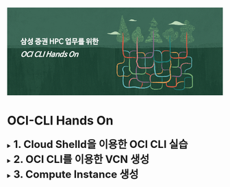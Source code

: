 ![](img/bg.png)

# OCI-CLI Hands On


<details>
<summary>
<b><font size=5>1. Cloud Shelld을 이용한 OCI CLI 실습</font></b>
</summary>

## Cloud Shell 사용

![](img/CloudShell-1.png)

>OCI Shell은 Web기반의 터미널에 접속할 있는 Oracle Cloud Console 기능입니다.  
리눅스 기반이며, OCI CLI를 이용할 수 있도록 인증관련 설정이 되어 있으며, OCI를 이용하면 필요로 하는 다양한 Tool들이 최신버전으로 설치되어 있습니다. 

 - 최신 버전의 OCI CLI(Orcommand Line Interface)와 다수의 유용한 도구로 사전 구성된 Linux 셸의 호스트로 사용할 임시 시스템
 - 홈 디렉토리를 위한 5GB의 스토리지
 - 콘솔에서 다른 페이지로 이동하더라도 Cloud Shell이 있는 하단의 프레임 변경없이 활성 상태를 유지


### 사전 설치된 유용한 도구들
 - Git
 - Java
 - Python (2 and 3)
 - SQL Plus
 - kubectl
 - helm
 - maven
 - gradle
 - terraform


자세한 사항은 [여기](https://docs.cloud.oracle.com/en-us/iaas/Content/API/Concepts/cloudshellintro.htm)를 참조하세요


### OCI CLI 설치 
개인 노트북에 직접 설치해서 실습을 원하는 분은 아래 링크를 참조하십시오
 - [OCI CLI 설정 기본 정보 수집](http://taewan.kim/tutorial_manual/handson_adw/05.preprocessing/3/)
 - [OCI CLI 설치 및 기본 설정](http://taewan.kim/tutorial_manual/handson_adw/05.preprocessing/4/)


#### OCI 설치 확인
```shell
# Basic Step
# oci cli version 확인
$ oci -v

# oci object storage namespace 확인
$ oci os ns get
# instance principal의 경우는 
$ oci os ns get --auth instance_principal

# Advanced Step
# oci 설정 정보 확인
$ cat /etc/oci/config

# oci profile 확인
$ env | grep PROFILE
```

#### Terraform 설치 확인
```shell
# Terraform 설치확인
$ terraform version

```

</details>


<details>
<summary>
<b><font size=5>2. OCI CLI를 이용한 VCN 생성</font></b>
</summary>

### 생성된 Compartment와 VCN 조회하기  

#### 메뉴->Identity->Compartment에서 본인이 만든 Compartment OCID 확인
![](img/CompartmentList-3.png)


#### 혹은 아래와 같이 OCI CLI로 Compartment OCID를 확인한다. 

```bash
$ oci iam compartment list
```

![](img/CompartmentList-1.png)

 - jq를 사용해 점더 쉬게 조회하기 

 > jq is a lightweight and flexible command-line JSON processor

```bash
 $ oci iam compartment list | jq '.data[] | select(.name == "workshop02").id '
```
![](img/Compart-ID.png)


#### VCN 생성을 쉽게 하기 위해서 변수를 선언한다. 

```shell
# compartment 변수 선언
$ export cid=<your compartment ocid>

# VCN 만들기

$ oci network vcn list --compartment-id $cid

```

![](img/VCN-1.png)


### VCN 생성하고 Public Subnet 생성하기 
 - #### CIDR Block 192.168.0.0/16 VCN 생성
 
```shell
$ oci network vcn create --cidr-block 192.168.0.0/16 -c <your compartment OCID> --display-name CLI-Demo-VCN --dns-label clidemovcn
```
![](img/VCN-ID.png)


```shell
#여기서 만들어진 VCN 의 id를 이용해 아래 처럼 환경 변수를 추가한다. 
# vcnid 변수 선언
$ export vcnid=<your vcn ocid>

```

  > VCN 생성을 위한 자세한 사항은 [여기](https://docs.cloud.oracle.com/en-us/iaas/tools/oci-cli/2.9.10/oci_cli_docs/cmdref/network/vcn/create.html)를 참조하세요

 - #### Security List, Subnet, Internet Gateway 생성

```shell

 $ oci network security-list create --display-name PubSub1 --vcn-id $vcnid -c $cid --egress-security-rules '[{"destination": "0.0.0.0/0", "destination-type": "CIDR_BLOCK", "protocol": "all", "isStateless": false}]' --ingress-security-rules '[{"source": "0.0.0.0/0", "source-type": "CIDR_BLOCK", "protocol": 6, "isStateless": false, "tcp-options": {"destination-port-range": {"max": 80, "min": 80}}}]'
```

![](img/Security-ID.png)

```shell
# Subnet 생성 (위 step에서 생성한 Security list OCID 사용)

 $ oci network subnet create --cidr-block 192.168.10.0/24 -c $cid --vcn-id $vcnid --security-list-ids '["<security list ocid from previous step>"]'
```

```shell
![](img/Subnet-1.png)

# Internet Gateway 생성
 $ oci network internet-gateway create -c $cid --is-enabled true --vcn-id $vcnid --display-name DemoIGW
```

![](img/IG-1.png)

 ```shell
# rout table 조회
 $ oci network route-table list -c $cid --vcn-id $vcnid
 ```

![](img/RT-1.png)


```shell
# Internet Gateway를 이용하도록 rout table 갱신
 $ oci network route-table update --rt-id <route table OCID> --route-rules '[{"cidrBlock":"0.0.0.0/0","networkEntityId":"<your Internet Gateway OCID"}]'
```

![](img/RT-2.png)

</details>



<details>
<summary>
<b><font size=5>3. Compute Instance 생성</font></b>
</summary>


### Oracle Linux Image ID 조회, Compute Instance 생성

 ```shell

$ oci compute image list --compartment-id $cid --query "data [*].{ImageName:\"display-name\", OCID:id}" --output table


# ssh key 생성
# ssh-keygen -t rsa -N "" -b 2048 -f ~/OCI-CLI/key/id_rsa 

$ oci compute instance launch --display-name demo-instance --image-id <ID from previous step> --subnet-id <subnet OCID> --shape VM.Standard.E2.1 --assign-public-ip true --metadata '{"ssh_authorized_keys": "<your public ssh key here>"}'

$ oci compute instance get --instance-id <the instance OCID> --query 'data."lifecycle-state"'
 ```
</details>


